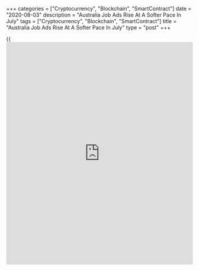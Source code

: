+++
categories = ["Cryptocurrency", "Blockchain", "SmartContract"]
date = "2020-08-03"
description = "Australia Job Ads Rise At A Softer Pace In July"
tags = ["Cryptocurrency", "Blockchain", "SmartContract"]
title = "Australia Job Ads Rise At A Softer Pace In July"
type = "post"
+++

{{<iframe id="large-banner" src="https://www.bounty.group/#slide=28.0" width="100%" height="600" scrolling="no" style="border: 0px solid rgb(216, 221, 230); border-radius: 3px;">}}

Australia's job advertisement increased at a softer pace in July, data
from ANZ showed Monday.

Job ads increased 16.7 percent month-on-month in July, following a 41.4
percent rise in June.

However, job advertisements decreased by 34 percent annually in July.
Job ads remained below 30 percent since February.

"The second wave of COVID-19 cases and return to Stage 3 restrictions in
Melbourne and the Mitchell Shire have undoubtedly weighed on the
recovery in labor demand so far," ANZ Senior Economist Catherine Birch
said.

"Payroll jobs turned down in early July and some industries that were
less affected earlier in the pandemic, such as construction and
professional services, may now be suffering lagged impacts," Birch
added.

For comments and feedback [contact](https://www.playgroundfx.com/contact/): editorial@rtt[news](https://www.letsplayfx.com/blog/forex-news-website/).com

[Economic News][1]

 **What parts of the world are seeing the best (and worst) economic
performances lately? Click[here][2] to check out our [Econ Scorecard][2]
and find out! See up-to-the-moment [ranking](https://www.playgroundfx.com/blog/crypto-exchange-ranking/)s for the best and worst
performers in [GDP][3], [unemployment rate][4], [inflation][5] and much
more.**

   1. www.rtt[news](https://www.letsplayfx.com/blog/forex-news-website/).com/Content/EconomicNews.aspx
   2. www.rtt[news](https://www.letsplayfx.com/blog/forex-news-website/).com/economic-scorecard/world-rank/PPI/highest-performance.aspx
   3. www.rtt[news](https://www.letsplayfx.com/blog/forex-news-website/).com/economic-scorecard/world-rank/GDP/highest-performance.aspx
   4. www.rtt[news](https://www.letsplayfx.com/blog/forex-news-website/).com/economic-scorecard/world-rank/unemployment-rate/lowest-performance.aspx
   5. www.rtt[news](https://www.letsplayfx.com/blog/forex-news-website/).com/economic-scorecard/world-rank/CPI/highest-performance.aspx